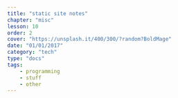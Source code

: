 ```yaml
---
title: "static site notes"
chapter: "misc"
lesson: 10
order: 2
cover: "https://unsplash.it/400/300/?random?BoldMage"
date: "01/01/2017"
category: "tech"
type: "docs"
tags:
    - programming
    - stuff
    - other
---
```

